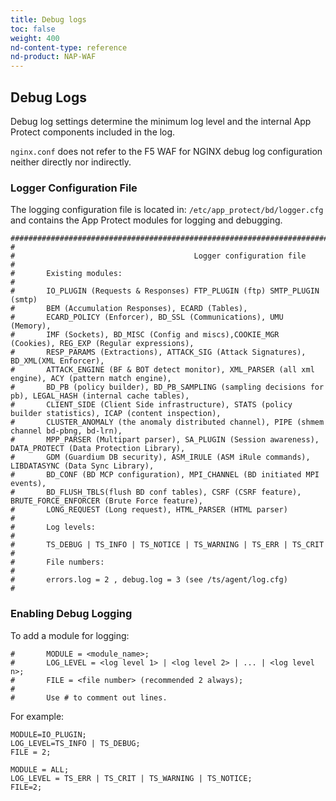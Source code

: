 ```yaml
---
title: Debug logs
toc: false
weight: 400
nd-content-type: reference
nd-product: NAP-WAF
---
```


## Debug Logs

Debug log settings determine the minimum log level and the internal App Protect components included in the log.

`nginx.conf` does not refer to the F5 WAF for NGINX debug log configuration neither directly nor indirectly.

### Logger Configuration File

The logging configuration file is located in: `/etc/app_protect/bd/logger.cfg` and contains the App Protect modules for logging and debugging.

```none
################################################################################################
#
#                                        Logger configuration file
#
#       Existing modules:
#
#       IO_PLUGIN (Requests & Responses) FTP_PLUGIN (ftp) SMTP_PLUGIN (smtp)
#       BEM (Accumulation Responses), ECARD (Tables),
#       ECARD_POLICY (Enforcer), BD_SSL (Communications), UMU (Memory),
#       IMF (Sockets), BD_MISC (Config and miscs),COOKIE_MGR (Cookies), REG_EXP (Regular expressions),
#       RESP_PARAMS (Extractions), ATTACK_SIG (Attack Signatures), BD_XML(XML Enforcer),
#       ATTACK_ENGINE (BF & BOT detect monitor), XML_PARSER (all xml engine), ACY (pattern match engine),
#       BD_PB (policy builder), BD_PB_SAMPLING (sampling decisions for pb), LEGAL_HASH (internal cache tables),
#       CLIENT_SIDE (Client Side infrastructure), STATS (policy builder statistics), ICAP (content inspection),
#       CLUSTER_ANOMALY (the anomaly distributed channel), PIPE (shmem channel bd-pbng, bd-lrn),
#       MPP_PARSER (Multipart parser), SA_PLUGIN (Session awareness), DATA_PROTECT (Data Protection Library),
#       GDM (Guardium DB security), ASM_IRULE (ASM iRule commands), LIBDATASYNC (Data Sync Library),
#       BD_CONF (BD MCP configuration), MPI_CHANNEL (BD initiated MPI events),
#       BD_FLUSH_TBLS(flush BD conf tables), CSRF (CSRF feature), BRUTE_FORCE_ENFORCER (Brute Force feature),
#       LONG_REQUEST (Long request), HTML_PARSER (HTML parser)
#
#       Log levels:
#
#       TS_DEBUG | TS_INFO | TS_NOTICE | TS_WARNING | TS_ERR | TS_CRIT
#
#       File numbers:
#
#       errors.log = 2 , debug.log = 3 (see /ts/agent/log.cfg)
#
```

### Enabling Debug Logging

To add a module for logging:

```none
#       MODULE = <module_name>;
#       LOG_LEVEL = <log level 1> | <log level 2> | ... | <log level n>;
#       FILE = <file number> (recommended 2 always);
#
#       Use # to comment out lines.
```

For example:

```none
MODULE=IO_PLUGIN;
LOG_LEVEL=TS_INFO | TS_DEBUG;
FILE = 2;
```

```none
MODULE = ALL;
LOG_LEVEL = TS_ERR | TS_CRIT | TS_WARNING | TS_NOTICE;
FILE=2;
```
